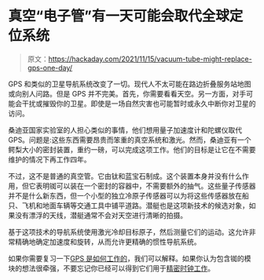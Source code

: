 # 真空“电子管”有一天可能会取代全球定位系统

> 原文：<https://hackaday.com/2021/11/15/vacuum-tube-might-replace-gps-one-day/>

GPS 和类似的卫星导航系统改变了一切。现代人不太可能在路边折叠服务站地图或向别人问路。但是 GPS 并不完美。首先，你需要看看天空。另一方面，对手可能会干扰或摧毁你的卫星。即使是一场自然灾害也可能暂时或永久中断你对卫星的访问。

桑迪亚国家实验室的人担心类似的事情，他们想用量子加速度计和陀螺仪取代 GPS。问题是:这些东西需要昂贵而笨重的真空系统和激光。然而，桑迪亚有一个鳄梨大小的密封装置，重约一磅，可以完成这项工作。他们的目标是让它在不需要维护的情况下再工作四年。

不过，这不是普通的真空管。它由钛和蓝宝石制成。这个装置本身并没有什么作用，但它表明铷可以装在一个密封的容器中，不需要额外的抽气。这些量子传感器并不是什么新东西，但一个小型的独立冷原子传感器可以为将这些传感器放在船只、飞机和地面车辆等交通工具中铺平道路。潜艇也是这项新技术的候选对象，如果没有漂浮的天线，潜艇通常不会对天空进行清晰的拍摄。

基于这项技术的导航系统使用激光冷却目标原子，然后测量它们的运动。这允许非常精确地确定加速度和旋转，从而允许更精确的惯性导航系统。

如果你需要复习一下[GPS 是如何工作的](https://hackaday.com/2015/11/12/hackaday-dictionary-the-global-positioning-system-gps/)，我们可以解释。如果你认为包含铷的模块的想法很牵强，不要忘记你已经可以得到它们用于[精密时钟工作](https://hackaday.com/2016/05/04/a-rubidium-reference-for-discrete-component-clocks/)。